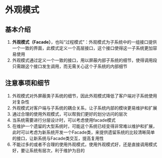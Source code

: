 # 外观模式
##  基本介绍
1. **外观模式（Facade）**，也叫“过程模式”：外观模式为子系统中的一组接口提供一个一致的界面，此模式定义一个高层接口，这个接口使得这一子系统更加容易使用
2. 外观模式通过定义一个一致的接口，用以屏蔽内部子系统的细节，使得调用段只需跟这个接口发生调用，而无需关心这个子系统的内部细节

## 注意事项和细节
1. 外观模式对外屏蔽类子系统的细节，因此外观模式降低了客户端对子系统使用对复杂性
2. 外观模式对客户端与子系统的耦合关系，让子系统内部的模块更易维护和扩展
3. 通过合理的使用外观模式，可以帮我们更好的划分访问的层次
4. 当系统需要进行分层设计时，可以考虑使用facade模式
5. 在维护一个遗留的大型系统时，可能这个系统已经变得非常难以维护和扩展，此时可以考虑为新系统开发一个Facade类，来提供遗留系统的比较清晰简单的接口，让新系统与Facade类交互，提高复用性
6. 不能过多的或者不合理的使用外观模式，使用外观模式好，还是直接调用模式好，要让系统有层次，利于维护为目的
